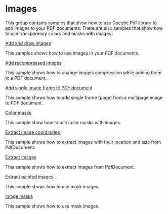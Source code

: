 # Images
This group contains samples that show how to use Docotic.Pdf library to add images to your PDF documents. There are also samples that show how to use transparency colors and masks with images.

[Add and draw images](/Samples/Images/AddAndDrawImage)

This samples shows how to use images in your PDF documents.

[Add recompressed images](/Samples/Images/AddRecompressedImages)

This sample shows how to change images compression while adding them to a PDF document.

[Add single image frame to PDF document](/Samples/Images/AddSingleImageFrame)

This sample shows how to add single frame (page) from a multipage image to PDF document.

[Color masks](/Samples/Images/ColorMasks)

This sample show how to use color masks with images.

[Extract image coordinates](/Samples/Images/ExtractImageCoordinates)

This sample shows how to extract images with their location and size from PdfDocument.

[Extract images](/Samples/Images/ExtractImages)

This sample shows how to extract images from PdfDocument.

[Extract painted images](/Samples/Images/ExtractPaintedImages)

This sample shows how to use mask images.

[Image masks](/Samples/Images/ImageMasks)

This sample shows how to use mask images.
